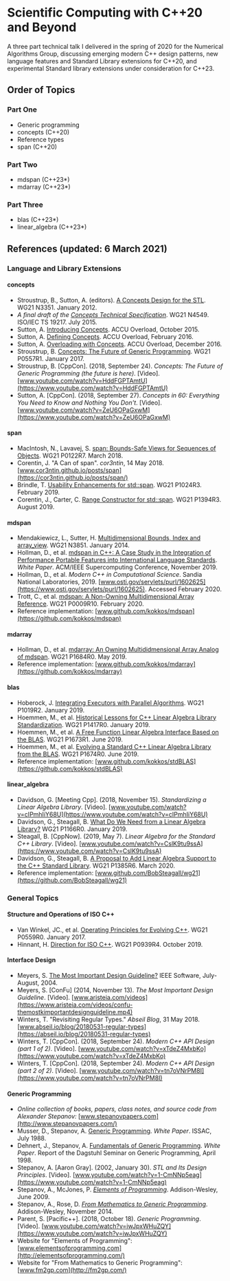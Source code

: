 # Scientific Computing with C++20 and Beyond

A three part technical talk I delivered in the spring of 2020 for the Numerical Algorithms Group, discussing emerging modern C++ design patterns, new language features and Standard Library extensions for C++20, and experimental Standard library extensions under consideration for C++23.

## Order of Topics

### Part One
* Generic programming
* concepts (C++20)
* Reference types
* span (C++20)

### Part Two
* mdspan (C++23*)
* mdarray (C++23*)

### Part Three
* blas (C++23*)
* linear_algebra (C++23*)


## References (updated: 6 March 2021)

### Language and Library Extensions

#### concepts
* Stroustrup, B., Sutton, A. (editors). [A Concepts Design for the STL](http://www.open-std.org/jtc1/sc22/wg21/docs/papers/2012/n3351.pdf). WG21 N3351. January 2012.
* *A final draft of the [Concepts Technical Specification](http://www.open-std.org/jtc1/sc22/wg21/docs/papers/2015/n4549.pdf)*. WG21 N4549. ISO/IEC TS 19217. July 2015.
* Sutton, A. [Introducing Concepts](http://accu.org/index.php/journals/2157). ACCU Overload, October 2015.
* Sutton, A. [Defining Concepts](http://accu.org/index.php/journals/2198). ACCU Overload, February 2016.
* Sutton, A. [Overloading with Concepts](https://accu.org/index.php/journals/2316). ACCU Overload, December 2016.
* Stroustrup, B. [Concepts: The Future of Generic Programming](https://www.stroustrup.com/good_concepts.pdf). WG21 P0557R1. January 2017.
* Stroustrup, B. [CppCon]. (2018, September 24). *Concepts: The Future of Generic Programming (the future is here)*. [Video]. [www.youtube.com/watch?v=HddFGPTAmtU](https://www.youtube.com/watch?v=HddFGPTAmtU)
* Sutton, A. [CppCon]. (2018, September 27). *Concepts in 60: Everything You Need to Know and Nothing You Don't*. [Video]. [www.youtube.com/watch?v=ZeU6OPaGxwM](https://www.youtube.com/watch?v=ZeU6OPaGxwM)

#### span
* MacIntosh, N., Lavavej, S. [span: Bounds-Safe Views for Sequences of Objects](http://www.open-std.org/jtc1/sc22/wg21/docs/papers/2018/p0122r7.pdf). WG21 P0122R7. March 2018.
* Corentin, J. "A Can of span". *cor3ntin*, 14 May 2018. [www.cor3ntin.github.io/posts/span](https://cor3ntin.github.io/posts/span/)
* Brindle, T. [Usability Enhancements for std::span](http://www.open-std.org/jtc1/sc22/wg21/docs/papers/2019/p1024r3.pdf). WG21 P1024R3. February 2019.
* Corentin, J., Carter, C. [Range Constructor for std::span](http://www.open-std.org/jtc1/sc22/wg21/docs/papers/2019/p1394r3.pdf). WG21 P1394R3. August 2019.

#### mdspan
* Mendakiewicz, L., Sutter, H. [Multidimensional Bounds, Index and array_view](http://www.open-std.org/Jtc1/sc22/wg21/docs/papers/2014/n3851.pdf). WG21 N3851. January 2014.
* Hollman, D., et al. [mdspan in C++: A Case Study in the Integration of Performance Portable Features into International Language Standards](https://sc19.supercomputing.org/proceedings/workshops/workshop_files/ws_p3hpc114s2-file1.pdf). *White Paper*. ACM/IEEE Supercomputing Conference, November 2019.
* Hollman, D., et al. *Modern C++ in Computational Science*. Sandia National Laboratories, 2019. [www.osti.gov/servlets/purl/1602625](https://www.osti.gov/servlets/purl/1602625). Accessed February 2020.
* Trott, C., et al. [mdspan: A Non-Owning Multidimensional Array Reference](http://www.open-std.org/jtc1/sc22/wg21/docs/papers/2020/p0009r10.html). WG21 P0009R10. February 2020.
* Reference implementation: [www.github.com/kokkos/mdspan](https://github.com/kokkos/mdspan)

#### mdarray
* Hollman, D., et al. [mdarray: An Owning Multididmensional Array Analog of mdspan](http://www.open-std.org/jtc1/sc22/wg21/docs/papers/2019/p1684r0.pdf). WG21 P1684R0. May 2019.
* Reference implementation: [www.github.com/kokkos/mdarray](https://github.com/kokkos/mdarray)

#### blas
* Hoberock, J. [Integrating Executors with Parallel Algorithms](http://www.open-std.org/jtc1/sc22/wg21/docs/papers/2019/p1019r2.pdf). WG21 P1019R2. January 2019.
* Hoemmen, M., et al. [Historical Lessons for C++ Linear Algebra Library Standardization](https://isocpp.org/files/papers/p1417r0.pdf). WG21 P1417R0. January 2019.
* Hoemmen, M., et al. [A Free Function Linear Algebra Interface Based on the BLAS](http://www.open-std.org/jtc1/sc22/wg21/docs/papers/2019/p1673r1.html). WG21 P1673R1. June 2019.
* Hoemmen, M., et al. [Evolving a Standard C++ Linear Algebra Library from the BLAS](http://www.open-std.org/jtc1/sc22/wg21/docs/papers/2019/p1674r0.md). WG21 P1674R0. June 2019.
* Reference implementation: [www.github.com/kokkos/stdBLAS](https://github.com/kokkos/stdBLAS)

#### linear_algebra
* Davidson, G. [Meeting Cpp]. (2018, November 15). *Standardizing a Linear Algebra Library*. [Video]. [www.youtube.com/watch?v=cIPmhIiY68U](https://www.youtube.com/watch?v=cIPmhIiY68U)
* Davidson, G., Steagall, B. [What Do We Need from a Linear Algebra Library?](http://www.open-std.org/jtc1/sc22/wg21/docs/papers/2019/p1166r0.pdf) WG21 P1166R0. January 2019.
* Steagall, B. [CppNow]. (2019, May 7). *Linear Algebra for the Standard C++ Library*. [Video]. [www.youtube.com/watch?v=CslK9tu9ssA](https://www.youtube.com/watch?v=CslK9tu9ssA)
* Davidson, G., Steagall, B. [A Proposal to Add Linear Algebra Support to the C++ Standard Library](http://www.open-std.org/jtc1/sc22/wg21/docs/papers/2020/p1385r6.pdf). WG21 P1385R6. March 2020.
* Reference implementation: [www.github.com/BobSteagall/wg21](https://github.com/BobSteagall/wg21)

### General Topics

#### Structure and Operations of ISO C++
* Van Winkel, JC., et al. [Operating Principles for Evolving C++](http://www.open-std.org/jtc1/sc22/wg21/docs/papers/2017/p0559r0.pdf). WG21 P0559R0. January 2017.
* Hinnant, H. [Direction for ISO C++](http://www.open-std.org/jtc1/sc22/wg21/docs/papers/2019/p0939r4.pdf). WG21 P0939R4. October 2019.

#### Interface Design
* Meyers, S. [The Most Important Design Guideline?](https://www.aristeia.com/Papers/IEEE_Software_JulAug_2004.pdf) IEEE Software, July-August, 2004.
* Meyers, S. [ConFu] (2014, November 13). *The Most Important Design Guideline*. [Video]. [www.aristeia.com/videos](https://www.aristeia.com/videos/confu-themostkimportantdesignguideline.mp4)
* Winters, T. "Revisiting Regular Types." *Abseil Blog*, 31 May 2018. [www.abseil.io/blog/20180531-regular-types](https://abseil.io/blog/20180531-regular-types)
* Winters, T. [CppCon]. (2018, September 24). *Modern C++ API Design (part 1 of 2)*. [Video]. [www.youtube.com/watch?v=xTdeZ4MxbKo](https://www.youtube.com/watch?v=xTdeZ4MxbKo)
* Winters, T. [CppCon]. (2018, September 24). *Modern C++ API Design (part 2 of 2)*. [Video]. [www.youtube.com/watch?v=tn7oVNrPM8I](https://www.youtube.com/watch?v=tn7oVNrPM8I)

#### Generic Programming
* *Online collection of books, papers, class notes, and source code from Alexander Stepanov:* [www.stepanovpapers.com](http://www.stepanovpapers.com/)
* Musser, D., Stepanov, A. [Generic Programming](http://stepanovpapers.com/genprog.pdf). *White Paper*. ISSAC, July 1988.
* Dehnert, J., Stepanov, A. [Fundamentals of Generic Programming](http://stepanovpapers.com/DeSt98.pdf). *White Paper*. Report of the Dagstuhl Seminar on Generic Programming, April 1998.
* Stepanov, A. [Aaron Gray]. (2002, January 30). *STL and Its Design Principles*. [Video]. [www.youtube.com/watch?v=1-CmNNp5eag](https://www.youtube.com/watch?v=1-CmNNp5eag)
* Stepanov, A., McJones, P. *[Elements of Programming](https://www.amazon.com/Elements-Programming-Stepanov-Alexander-McJones-dp-B00BUFKPJK/dp/B00BUFKPJK/)*. Addison-Wesley, June 2009.
* Stepanov, A., Rose, D. *[From Mathematics to Generic Programming](https://www.amazon.com/Mathematics-Generic-Programming-Alexander-Stepanov/dp/0321942043/)*. Addison-Wesley, November 2014.
* Parent, S. [Pacific++]. (2018, October 18). *Generic Programming*. [Video]. [www.youtube.com/watch?v=iwJpxWHuZQY](https://www.youtube.com/watch?v=iwJpxWHuZQY)
* Website for "Elements of Programming": [www.elementsofprogramming.com](http://elementsofprogramming.com/)
* Website for "From Mathematics to Generic Programming": [www.fm2gp.com](http://fm2gp.com/)

